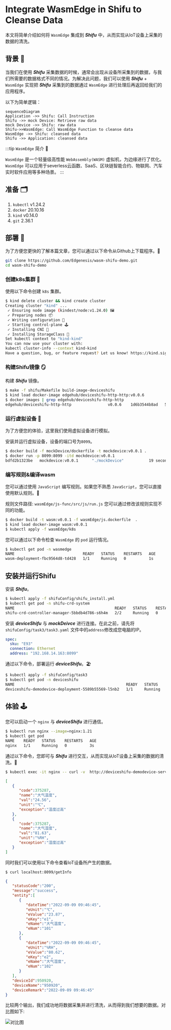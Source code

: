 # Integrate WasmEdge in Shifu to Cleanse Data

本文将简单介绍如何将 `WasmEdge` 集成到 ***Shifu*** 中，从而实现从IoT设备上采集的数据的清洗。

## 背景 🌇

当我们在使用 ***Shifu*** 采集数据的时候，通常会出现从设备所采集到的数据，与我们所需要的数据格式不同的情况。为解决此问题，我们可以使用 ***Shifu*** + `WasmEdge` 实现把 ***Shifu*** 采集到的数据通过 `WasmEdge` 进行处理后再返回给我们的应用程序。

以下为简单逻辑：

```mermaid
sequenceDiagram
Application ->> Shifu: Call Instruction
Shifu ->> mock Device: Retrieve raw data
mock Device ->> Shifu: raw data
Shifu->>WasmEdge: Call WasmEdge Function to cleanse data
WasmEdge ->> Shifu: cleansed data
Shifu ->> Application: cleansed data
```

:::tip `WasmEdge` 简介 🏬

`WasmEdge` 是一个轻量级高性能 `WebAssembly(WASM)` 虚拟机，为边缘进行了优化。`WasmEdge` 可以应用于severless云函数、SaaS、区块链智能合约、物联网、汽车实时软件应用等多种场景。
:::

## 准备 🗂

1. `kubectl` v1.24.2
2. `docker` 20.10.16
3. `kind` v0.14.0
4. `git` 2.36.1

## 部署 🔨

为了方便您更快的了解本篇文章，您可以通过以下命令从Github上下载程序。🚀

```bash 
git clone https://github.com/Edgenesis/wasm-shifu-demo.git
cd wasm-shifu-demo
```

### 创建k8s集群 🐝

使用以下命令创建 `k8s` 集群。

```bash
$ kind delete cluster && kind create cluster
Creating cluster "kind" ...
 ✓ Ensuring node image (kindest/node:v1.24.0) 🖼
 ✓ Preparing nodes 📦  
 ✓ Writing configuration 📜 
 ✓ Starting control-plane 🕹️ 
 ✓ Installing CNI 🔌 
 ✓ Installing StorageClass 💾 
Set kubectl context to "kind-kind"
You can now use your cluster with:
kubectl cluster-info --context kind-kind
Have a question, bug, or feature request? Let us know! https://kind.sigs.k8s.io/#community 🙂
```

### 构建Shifu镜像  🪞

构建 ***Shifu*** 镜像。

```bash
$ make -f shifu/Makefile build-image-deviceshifu
$ kind load docker-image edgehub/deviceshifu-http-http:v0.0.6
$ docker images | grep edgehub/deviceshifu-http-http 
edgehub/deviceshifu-http-http                v0.0.6    1d6b3544b8ad   54 minutes ago   36.1MB
```

### 运行虚拟设备 🔌

为了方便您的体验，这里我们使用虚拟设备进行模拟。 

安装并运行虚拟设备，设备的端口号为`8099`。

```bash
$ docker build -f mockDevice/dockerfile -t mockdevice:v0.0.1 .
$ docker run -p 8099:8099 -itd mockdevice:v0.0.1 
bdfd2b1323be   mockdevice:v0.0.1      "./mockDevice"           19 seconds ago      Up 18 seconds      0.0.0.0:8099->8099/tcp      admiring_feistel
```

### 编写规则&编译wasm

您可以通过使用 `JavaScript` 编写规则。如果您不熟悉 `JavaScript`，您可以直接使用默认规则。🥮  

规则文件路径: `wasmEdge/js-func/src/js/run.js` 您可以通过修改该规则实现不同的功能。

```bash
$ docker build -t wasm:v0.0.1 -f wasmEdge/js.dockerfile  .
$ kind load docker-image wasm:v0.0.1
$ kubectl apply -f wasmEdge/k8s
```

您可以通过以下命令检查 `WasmEdge` 的 `pod` 运行情况。

```bash
$ kubectl get pod -n wasmedge
NAME                              READY   STATUS    RESTARTS   AGE
wasm-deployment-fbc9564d8-td428   1/1     Running   0          1s
```

## 安装并运行Shifu

安装 ***Shifu***。

```bash
$ kubectl apply -f shifuConfig/shifu_install.yml
$ kubectl get pod -n shifu-crd-system
NAME                                            READY   STATUS    RESTARTS   AGE
shifu-crd-controller-manager-5bbdb4d786-s6h4m   2/2     Running   0          1s
```

安装 ***deviceShifu*** 与 ***mockDeivce*** 进行连接。在此之前，请先将`shifuConfig/task3/task3.yaml` 文件中的`address`修改成您电脑的IP。

```yaml
spec:
  sku: "E93"
  connection: Ethernet
  address: "192.168.14.163:8099"
```

通过以下命令，部署运行 ***deviceShifu***。🏖

```bash
$ kubectl apply -f shifuConfig/task3
$ kubectl get pod -n deviceshifu
NAME                                                 READY   STATUS    RESTARTS   AGE
deviceshifu-demodevice-deployment-5589b55569-l5nb2   1/1     Running   0          4s
```

## 体验 🕹

您可以启动一个 `nginx` 与 ***deviceShifu*** 进行通信。

```bash
$ kubectl run nginx --image=nginx:1.21
$ kubectl get pod 
NAME    READY   STATUS    RESTARTS   AGE
nginx   1/1     Running   0          3s
```

通过以下命令，您即可与 ***Shifu*** 进行交互，从而实现从IoT设备上采集的数据的清洗。🛁

```bash
$ kubectl exec -it nginx -- curl -v  http://deviceshifu-demodevice-service.deviceshifu.svc.cluster.local/get_info;echo
```

```json
[
   {
      "code":375287,
      "name":"大气温度",
      "val":"24.56",
      "unit":"℃",
      "exception":"温度过高"
   },
   {
      "code":375287,
      "name":"大气湿度",
      "val":"81.63",
      "unit":"%RH",
      "exception":"湿度过高"
   }
]
```

同时我们可以使用以下命令查看IoT设备所产生的数据。

```bash
$ curl localhost:8099/getInfo
```

```json
{
   "statusCode":"200",
   "message":"success",
   "entity":[
      {
         "dateTime":"2022-09-09 09:46:45",
         "eUnit":"℃",
         "eValue":"23.87",
         "eKey":"e1",
         "eName":"大气温度",
         "eNum":"101"
      },
      {
         "dateTime":"2022-09-09 09:46:45",
         "eUnit":"%RH",
         "eValue":"80.62",
         "eKey":"e2",
         "eName":"大气湿度",
         "eNum":"102"
      }
   ],
   "deviceId":950920,
   "deviceName":"950920",
   "deviceRemark":"2022-09-09 09:46:45"
}
```

比较两个输出，我们成功地将数据采集并进行清洗，从而得到我们想要的数据。对比图如下:

![对比图](/blog-220915/data-zh.png)
